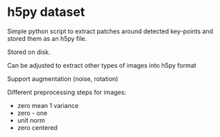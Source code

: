 # h5py dataset


Simple python script to extract patches around detected key-points and stored them as an h5py file.

Stored on disk.

Can be adjusted to extract other types of images into h5py format

Support augmentation (noise, rotation)

Different preprocessing steps for images:
- zero mean 1 variance
- zero - one
- unit norm
- zero centered
